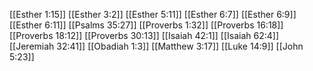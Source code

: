 [[Esther 1:15]]
[[Esther 3:2]]
[[Esther 5:11]]
[[Esther 6:7]]
[[Esther 6:9]]
[[Esther 6:11]]
[[Psalms 35:27]]
[[Proverbs 1:32]]
[[Proverbs 16:18]]
[[Proverbs 18:12]]
[[Proverbs 30:13]]
[[Isaiah 42:1]]
[[Isaiah 62:4]]
[[Jeremiah 32:41]]
[[Obadiah 1:3]]
[[Matthew 3:17]]
[[Luke 14:9]]
[[John 5:23]]
